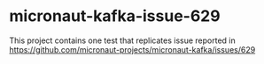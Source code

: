 # micronaut-kafka-issue-629

This project contains one test that replicates issue reported in https://github.com/micronaut-projects/micronaut-kafka/issues/629

